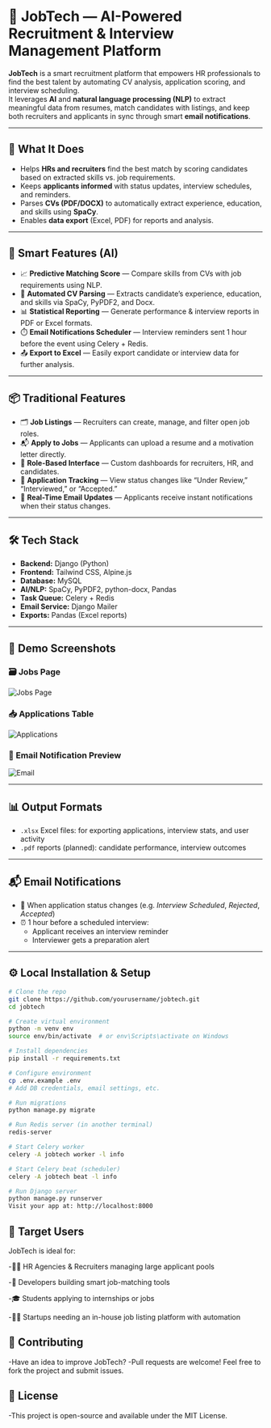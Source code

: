 # 🤖 JobTech — AI-Powered Recruitment & Interview Management Platform

**JobTech** is a smart recruitment platform that empowers HR professionals to find the best talent by automating CV analysis, application scoring, and interview scheduling.  
It leverages **AI** and **natural language processing (NLP)** to extract meaningful data from resumes, match candidates with listings, and keep both recruiters and applicants in sync through smart **email notifications**.

---

## 🚀 What It Does

- Helps **HRs and recruiters** find the best match by scoring candidates based on extracted skills vs. job requirements.
- Keeps **applicants informed** with status updates, interview schedules, and reminders.
- Parses **CVs (PDF/DOCX)** to automatically extract experience, education, and skills using **SpaCy**.
- Enables **data export** (Excel, PDF) for reports and analysis.

---

## 🧠 Smart Features (AI)

- 📈 **Predictive Matching Score** — Compare skills from CVs with job requirements using NLP.
- 📄 **Automated CV Parsing** — Extracts candidate’s experience, education, and skills via SpaCy, PyPDF2, and Docx.
- 📊 **Statistical Reporting** — Generate performance & interview reports in PDF or Excel formats.
- ⏱️ **Email Notifications Scheduler** — Interview reminders sent 1 hour before the event using Celery + Redis.
- 📤 **Export to Excel** — Easily export candidate or interview data for further analysis.

---

## 📦 Traditional Features

- 🗂️ **Job Listings** — Recruiters can create, manage, and filter open job roles.
- 📬 **Apply to Jobs** — Applicants can upload a resume and a motivation letter directly.
- 🔐 **Role-Based Interface** — Custom dashboards for recruiters, HR, and candidates.
- 📝 **Application Tracking** — View status changes like “Under Review,” “Interviewed,” or “Accepted.”
- 📧 **Real-Time Email Updates** — Applicants receive instant notifications when their status changes.

---

## 🛠️ Tech Stack

- **Backend:** Django (Python)
- **Frontend:** Tailwind CSS, Alpine.js
- **Database:** MySQL
- **AI/NLP:** SpaCy, PyPDF2, python-docx, Pandas
- **Task Queue:** Celery + Redis
- **Email Service:** Django Mailer
- **Exports:** Pandas (Excel reports)

---

## 📸 Demo Screenshots

### 🗃️ Jobs Page
![Jobs Page](./myProject/assets/jobs.png)

### 📥 Applications Table
![Applications](./myProject/assets/applications.png)

### 📧 Email Notification Preview
![Email](./myProject/assets/email.png)

---

## 📊 Output Formats

- `.xlsx` Excel files: for exporting applications, interview stats, and user activity
- `.pdf` reports (planned): candidate performance, interview outcomes

---

## 📬 Email Notifications

- 🔔 When application status changes (e.g. _Interview Scheduled_, _Rejected_, _Accepted_)
- ⏰ 1 hour before a scheduled interview:
  - Applicant receives an interview reminder
  - Interviewer gets a preparation alert

---

## ⚙️ Local Installation & Setup

```bash
# Clone the repo
git clone https://github.com/yourusername/jobtech.git
cd jobtech

# Create virtual environment
python -m venv env
source env/bin/activate  # or env\Scripts\activate on Windows

# Install dependencies
pip install -r requirements.txt

# Configure environment
cp .env.example .env
# Add DB credentials, email settings, etc.

# Run migrations
python manage.py migrate

# Run Redis server (in another terminal)
redis-server

# Start Celery worker
celery -A jobtech worker -l info

# Start Celery beat (scheduler)
celery -A jobtech beat -l info

# Run Django server
python manage.py runserver
Visit your app at: http://localhost:8000

```
## 🎯 Target Users
JobTech is ideal for:

-🧑‍💼 HR Agencies & Recruiters managing large applicant pools

-🧪 Developers building smart job-matching tools

-🎓 Students applying to internships or jobs

-🧑‍💻 Startups needing an in-house job listing platform with automation

## 🙌 Contributing
-Have an idea to improve JobTech?
-Pull requests are welcome! Feel free to fork the project and submit issues.

## 📄 License
-This project is open-source and available under the MIT License.



